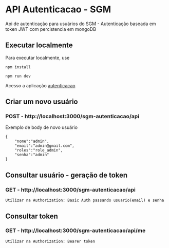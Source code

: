 # API Autenticacao - SGM

Api de autenticação para usuários do SGM - Autenticação baseada em token JWT com percistencia em mongoDB

## Executar localmente

Para executar localmente, use
```
npm install

npm run dev
```

Acesso a aplicação [autenticacao](http://localhost:3000/autenticacao)

## Criar um novo usuário

### POST - http://localhost:3000/sgm-autenticacao/api

Exemplo de body de novo usuário

```
{
    "nome":"admin",
    "email":"admin@gmail.com",
    "roles":"role_admin",
    "senha":"admin"
}
```

## Consultar usuário - geração de token
### GET - http://localhost:3000/sgm-autenticacao/api 

```
Utilizar na Authorization: Basic Auth passando usuario(email) e senha 
```

## Consultar token
### GET - http://localhost:3000/sgm-autenticacao/api/me

```
Utilizar na Authorization: Bearer token
```